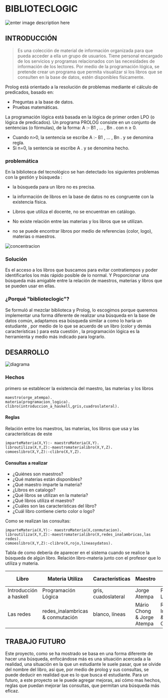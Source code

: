 # BIBLIOTECLOGIC
![enter image description here](https://lh3.googleusercontent.com/WWmZYN0Nj4SVgCeyMjdl4HlZ-4dwoN7YKy7ZuM30BN2usn_D9DHnp05_STjtUm7gcVRq0fQf=s250 "libros.jpg")

## INTRODUCCIÓN
> Es una colección de material de información organizada para que pueda acceder a ella un grupo de usuarios. Tiene personal encargado de los servicios y programas relacionados con las necesidades de información de los lectores.
>Por medio de la programación lógica, se pretende crear un programa que permita visualizar si los libros que se consulten en la base de datos, estén disponibles físicamente.

Prolog está orientado a la resolución de problemas mediante el cálculo de predicados, basado en:

* Preguntas a la base de datos.
* Pruebas matemáticas.

La programación lógica está basada en la lógica de primer orden LPO (o lógica de predicados). Un programa PROLOG consiste en un conjunto de sentencias (o fórmulas), de la forma: A :- B1 , ... , Bn . con n ≥ 0.

* Cuando n>0, la sentencia se escribe A :- B1 , ... , Bn . y se denomina regla.
* Si n=0, la sentencia se escribe A . y se denomina hecho.

### problemática
En la biblioteca del tecnológico se han detectado los siguientes problemas con la gestión y búsqueda :

- la búsqueda para un libro no es precisa.

- la información de libros en la base de datos no es congruente con la existencia física.

- Libros que utiliza el docente, no se encuentran en catálogo.

- No existe relación entre las materias y los libros que se utilizan.

- no se puede encontrar libros por medio de referencias (color, logo), materias o maestros.

![concentracion](https://github.com/simmarin/Biblioteca-Prolog/blob/master/ImagenLibro/busqueda.jpg?raw=true")

### Solución
Es el acceso a los libros que buscamos para evitar contratiempos y poder identificarlos los más rápido posible de lo normal. Y Proporcionar una búsqueda más amigable entre la relación de maestros, materias y libros que se pueden usar en ellas.

### ¿Porqué "biblioteclogic"?
Se formuló al mezclar biblioteca y Prolog, lo escogimos porque queremos implementar una forma diferente de realizar una búsqueda en la base de datos común, adaptamos esa búsqueda similar a como lo haría un estudiante , por medio de lo que se acuerdo de un libro (color y demás características  ) para esta cuestión , la programación lógica es la herramienta y medio más  indicado para lograrlo.

## DESARROLLO
![diagrama](https://lh3.googleusercontent.com/DaLSMcWUWfohdlkENQyPrtyCpahjvPSmcd8FlJww1nqAgFztLl-1WPO_xlbKFflOFhG_-qSx=s500 "diagrama prolog.png")
### Hechos
primero se establecer la existencia del maestro, las materias y los libros
~~~
maestro(orge_atempa). 
materia(programacion_logica). 
clibro(introduccion_a_haskell,gris,cuadroslateral). 
~~~

#### Reglas
Relación entre los maestros, las materias, los libros que usa y las características de este
~~~
imparteMateria(X,Y):- maestroMateria(X,Y). 
libroutiliza(X,Y,Z):-maestromaterialibro(X,Y,Z). 
comoeslibro(X,Y,Z):-clibro(X,Y,Z). 
~~~
#### Consultas a realizar
* ¿Quiénes son maestros? 
* ¿Qué materias están disponibles? 
* ¿Qué maestro imparte la materia? 
* ¿Libros en catalogo? 
* ¿Qué libros se utilizan en la materia? 
* ¿Qué libros utiliza el maestro? 
* ¿Cuáles son las características del libro? 
* ¿Cuál libro contiene cierto color o logo? 


Como se realizan las consultas:
~~~
imparteMateria(X,Y):- maestroMateria(X,conmutacion). 
libroutiliza(X,Y,Z):-maestromaterialibro(X,redes_inalambricas,las redes). 
comoeslibro(X,Y,Z):-clibro(X,rojo,lineasydatos). 
~~~

Tabla de como debería de aparecer en el sistema cuando se realice la búsqueda de algún libro. Relación libro-materia junto con el profesor que lo utiliza y materia.

| Libro| Materia Utiliza | Características |Maestro | Maestro Materia |
| ---------- | ---------- | ---------- | ---------- |---------- |
| Introducción a haskell   | Programación Lógica   |gris, cuadoslateral|Jorge Atempa|Programación Lógica|
| Las redes   | redes_inalambricas & conmutación  |blanco, líneas|Mário Chong & Jorge Atempa|Redes Inalambricas & Conmutación|

  
## TRABAJO FUTURO

Este proyecto, como se ha mostrado se basa en una forma diferente de hacer una búsqueda, enfocándose más es una situación acercada a la realidad, una situación en la que un estudiante le suele pasar, que se olvide del nombre del libro, así que, por medio de prolog y sus consultas, se puede deducir en realidad que es lo que busca el estudiante.
Para un futuro, a este proyecto se le puede agregar mejoras, así cómo mas hechos, reglas que puedan mejorar las consultas, que permitan una búsqueda más eficaz.
